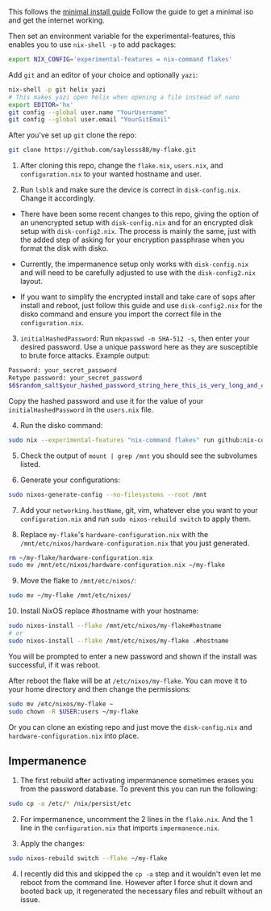 This follows the
[minimal install guide](https://saylesss88.github.io/nix/minimal_install.html)
Follow the guide to get a minimal iso and get the internet working.

Then set an environment variable for the experimental-features, this enables you
to use `nix-shell -p` to add packages:

```bash
export NIX_CONFIG='experimental-features = nix-command flakes'
```

Add `git` and an editor of your choice and optionally `yazi`:

```bash
nix-shell -p git helix yazi
# This makes yazi open helix when opening a file instead of nano
export EDITOR='hx'
git config --global user.name "YourUsername"
git config --global user.email "YourGitEmail"
```

After you've set up `git` clone the repo:

```bash
git clone https://github.com/saylesss88/my-flake.git
```

1. After cloning this repo, change the `flake.nix`, `users.nix`, and
   `configuration.nix` to your wanted hostname and user.

2. Run `lsblk` and make sure the device is correct in `disk-config.nix`. Change
   it accordingly.

- There have been some recent changes to this repo, giving the option of an
  unencrypted setup with `disk-config.nix` and for an encrypted disk setup with
  `disk-config2.nix`. The process is mainly the same, just with the added step
  of asking for your encryption passphrase when you format the disk with disko.

- Currently, the impermanence setup only works with `disk-config.nix` and will
  need to be carefully adjusted to use with the `disk-config2.nix` layout.

- If you want to simplify the encrypted install and take care of sops after
  install and reboot, just follow this guide and use `disk-config2.nix` for the
  disko command and ensure you import the correct file in the
  `configuration.nix`.

3. `initialHashedPassword`: Run `mkpasswd -m SHA-512 -s`, then enter your
   desired password. Use a unique password here as they are susceptible to brute
   force attacks. Example output:

```bash
Password: your_secret_password
Retype password: your_secret_password
$6$random_salt$your_hashed_password_string_here_this_is_very_long_and_complex
```

Copy the hashed password and use it for the value of your
`initialHashedPassword` in the `users.nix` file.

4. Run the disko command:

```bash
sudo nix --experimental-features "nix-command flakes" run github:nix-community/disko/latest -- --mode destroy,format,mount ~/my-flake/disk-config.nix
```

5. Check the output of `mount | grep /mnt` you should see the subvolumes listed.

6. Generate your configurations:

```bash
sudo nixos-generate-config --no-filesystems --root /mnt
```

7. Add your `networking.hostName`, git, vim, whatever else you want to your
   `configuration.nix` and run `sudo nixos-rebuild switch` to apply them.

8. Replace `my-flake`'s `hardware-configuration.nix` with the
   `/mnt/etc/nixos/hardware-configuration.nix` that you just generated.

```bash
rm ~/my-flake/hardware-configuration.nix
sudo mv /mnt/etc/nixos/hardware-configuration.nix ~/my-flake
```

9. Move the flake to `/mnt/etc/nixos/`:

```bash
sudo mv ~/my-flake /mnt/etc/nixos/
```

10. Install NixOS replace #hostname with your hostname:

```bash
sudo nixos-install --flake /mnt/etc/nixos/my-flake#hostname
# or
sudo nixos-install --flake /mnt/etc/nixos/my-flake .#hostname
```

You will be prompted to enter a new password and shown if the install was
successful, if it was reboot.

After reboot the flake will be at `/etc/nixos/my-flake`. You can move it to your
home directory and then change the permissions:

```bash
sudo mv /etc/nixos/my-flake ~
sudo chown -R $USER:users ~/my-flake
```

Or you can clone an existing repo and just move the `disk-config.nix` and
`hardware-configuration.nix` into place.

## Impermanence

1. The first rebuild after activating impermanence sometimes erases you from the
   password database. To prevent this you can run the following:

```bash
sudo cp -a /etc/* /nix/persist/etc
```

2. For impermanence, uncomment the 2 lines in the `flake.nix`. And the 1 line in
   the `configuration.nix` that imports `impermanence.nix`.

3. Apply the changes:

```bash
sudo nixos-rebuild switch --flake ~/my-flake
```

4. I recently did this and skipped the `cp -a` step and it wouldn't even let me
   reboot from the command line. However after I force shut it down and booted
   back up, it regenerated the necessary files and rebuilt without an issue.
